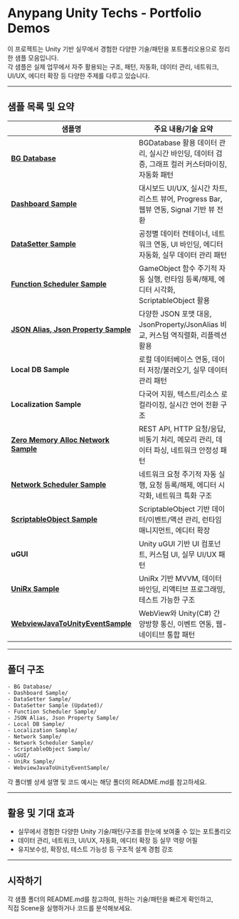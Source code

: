 # Anypang Unity Techs - Portfolio Demos

이 프로젝트는 Unity 기반 실무에서 경험한 다양한 기술/패턴을 포트폴리오용으로 정리한 샘플 모음입니다.  
각 샘플은 실제 업무에서 자주 활용되는 구조, 패턴, 자동화, 데이터 관리, 네트워크, UI/UX, 에디터 확장 등 다양한 주제를 다루고 있습니다.

---

## 샘플 목록 및 요약

| 샘플명                              | 주요 내용/기술 요약                                                                                       |
|--------------------------------------|----------------------------------------------------------------------------------------------------------|
| [**BG Database**](https://github.com/anypanghihi/Anypang_Unity_Techs/blob/main/Assets/-Samples/BG%20Database/BG%20Database%20Sample.md)                      | BGDatabase 활용 데이터 관리, 실시간 바인딩, 데이터 검증, 그래프 컬러 커스터마이징, 자동화 패턴             |
| [**Dashboard Sample**](https://github.com/anypanghihi/Anypang_Unity_Techs/blob/main/Assets/-Samples/Dashboard%20Sample/Dashboard%20Sample.md)                 | 대시보드 UI/UX, 실시간 차트, 리스트 뷰어, Progress Bar, 웹뷰 연동, Signal 기반 뷰 전환                    |
| [**DataSetter Sample**](https://github.com/anypanghihi/Anypang_Unity_Techs/blob/main/Assets/-Samples/Dashboard%20Sample/Dashboard%20Sample.md)                | 공정별 데이터 컨테이너, 네트워크 연동, UI 바인딩, 에디터 자동화, 실무 데이터 관리 패턴                    |
| [**Function Scheduler Sample**](https://github.com/anypanghihi/Anypang_Unity_Techs/blob/main/Assets/-Samples/Function%20Scheduler%20Sample/Function%20Scheduler%20Sample.md)        | GameObject 함수 주기적 자동 실행, 런타임 등록/해제, 에디터 시각화, ScriptableObject 활용                   |
| [**JSON Alias, Json Property Sample**](https://github.com/anypanghihi/Anypang_Unity_Techs/blob/main/Assets/-Samples/JSON%20Alias%2C%20Json%20Property%20Sample/JSON%20Alias%2C%20Json%20Property%20Sample.md) | 다양한 JSON 포맷 대응, JsonProperty/JsonAlias 비교, 커스텀 역직렬화, 리플렉션 활용                        |
| **Local DB Sample**                  | 로컬 데이터베이스 연동, 데이터 저장/불러오기, 실무 데이터 관리 패턴                                        |
| **Localization Sample**              | 다국어 지원, 텍스트/리소스 로컬라이징, 실시간 언어 전환 구조                                              |
| [**Zero Memory Alloc Network Sample**](https://github.com/anypanghihi/Anypang_Unity_Techs/blob/main/Assets/-Samples/Zero%20Memory%20Alloc%20Network%20Sample/Zero%20Memory%20Alloc%20Network%20Sample.md)                   | REST API, HTTP 요청/응답, 비동기 처리, 메모리 관리, 데이터 파싱, 네트워크 안정성 패턴                      |
| [**Network Scheduler Sample**](https://github.com/anypanghihi/Anypang_Unity_Techs/blob/main/Assets/-Samples/Network%20Scheduler%20Sample/Network%20Scheduler%20Sample.md)         | 네트워크 요청 주기적 자동 실행, 요청 등록/해제, 에디터 시각화, 네트워크 특화 구조                          |
| [**ScriptableObject Sample**](https://github.com/anypanghihi/Anypang_Unity_Techs/blob/main/Assets/-Samples/ScriptableObject%20Sample/ScriptableObject%20Sample.md)          | ScriptableObject 기반 데이터/이벤트/액션 관리, 런타임 매니지먼트, 에디터 확장                             |
| **uGUI**                             | Unity uGUI 기반 UI 컴포넌트, 커스텀 UI, 실무 UI/UX 패턴                                                   |
| [**UniRx Sample**](https://github.com/anypanghihi/Anypang_Unity_Techs/blob/main/Assets/-Samples/UniRx%20Sample/UniRx%20Sample.md)                     | UniRx 기반 MVVM, 데이터 바인딩, 리액티브 프로그래밍, 테스트 가능한 구조                                   |
| [**WebviewJavaToUnityEventSample**](https://github.com/anypanghihi/Anypang_Unity_Techs/blob/main/Assets/-Samples/WebviewJavaToUnityEventSample/WebviewJavaToUnityEventSample.md)    | WebView와 Unity(C#) 간 양방향 통신, 이벤트 연동, 웹-네이티브 통합 패턴                                    |

---

## 폴더 구조

```
- BG Database/
- Dashboard Sample/
- DataSetter Sample/
- DataSetter Sample (Updated)/
- Function Scheduler Sample/
- JSON Alias, Json Property Sample/
- Local DB Sample/
- Localization Sample/
- Network Sample/
- Network Scheduler Sample/
- ScriptableObject Sample/
- uGUI/
- UniRx Sample/
- WebviewJavaToUnityEventSample/
```

각 폴더별 상세 설명 및 코드 예시는 해당 폴더의 README.md를 참고하세요.

---

## 활용 및 기대 효과

- 실무에서 경험한 다양한 Unity 기술/패턴/구조를 한눈에 보여줄 수 있는 포트폴리오
- 데이터 관리, 네트워크, UI/UX, 자동화, 에디터 확장 등 실무 역량 어필
- 유지보수성, 확장성, 테스트 가능성 등 구조적 설계 경험 강조

---

## 시작하기

각 샘플 폴더의 README.md를 참고하여, 원하는 기술/패턴을 빠르게 확인하고,  
직접 Scene을 실행하거나 코드를 분석해보세요.

